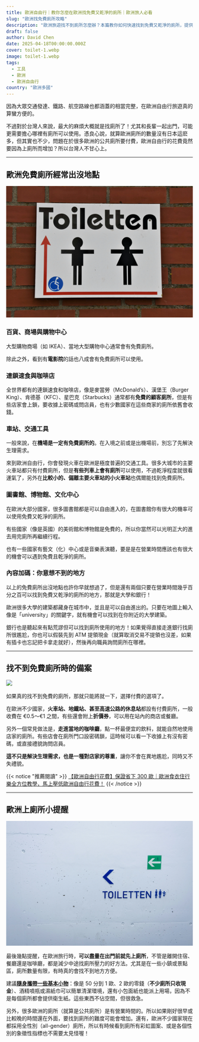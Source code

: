 ```yaml
---
title: 歐洲自由行｜教你怎麼在歐洲找免費又乾淨的廁所｜歐洲旅人必看  
slug: "歐洲找免費廁所攻略"
description: "歐洲旅遊找不到廁所怎麼辦？本篇教你如何快速找到免費又乾淨的廁所，提供你地點攻略與省錢小撇步！"
draft: false
author: David Chen
date: 2025-04-18T00:00:00.000Z
cover: toilet-1.webp
image: toilet-1.webp
tags:
  - 工具
  - 歐洲
  - 歐洲自由行
country: "歐洲多國"
---
```


因為大眾交通發達、鐵路、航空路線也都涵蓋的相當完整，在歐洲自由行旅遊真的算蠻方便的。

不過對於台灣人來說，最大的麻煩大概就是找廁所了！尤其和長輩一起出門，可能更需要擔心哪裡有廁所可以使用。憑良心說，就算歐洲廁所的數量沒有日本這麽多，但其實也不少，問題在於很多歐洲的公共廁所要付費，歐洲自由行的花費竟然要因為上廁所而增加？所以台灣人不甘心上。

---

## 歐洲免費廁所經常出沒地點

![](toilet-3.webp)

### 百貨、商場與購物中心

大型購物商場（如 IKEA）、當地大型購物中心通常會有免費廁所。

除此之外，看到有**電影院**的話也八成會有免費廁所可以使用。

### 連鎖速食與咖啡店

全世界都有的連鎖速食和咖啡店，像是麥當勞（McDonald’s）、漢堡王（Burger King）、肯德基（KFC）、星巴克（Starbucks）通常都有**免費的顧客廁所**，但是有些店家會上鎖，要收據上密碼或問店員，也有少數國家在這些商家的廁所依舊會收錢。

### 車站、交通工具

一般來說，在**機場是一定有免費廁所的**。在入境之前或是出機場前，別忘了先解決生理需求。

來到歐洲自由行，你會發現火車在歐洲是極度普遍的交通工具。很多大城市的主要火車站都只有付費廁所，但是**有些列車上會有廁所**可以使用，不過乾淨程度就很看運氣了，另外在**比較小的、偏離主要火車站的小火車站**也偶爾能找到免費廁所。

###  圖書館、博物館、文化中心

在歐洲大部分國家，很多圖書館都是可以自由進入的，在圖書館你有很大的機率可以使用免費又乾淨的廁所。

有些國家（像是英國）的美術館和博物館是免費的，所以你當然可以光明正大的進去用完廁所再繼續行程。

也有一些國家有藝文（化）中心或是音樂表演聽，要是是在營業時間應該也有很大的機會可以遇到免費且乾淨的廁所。

### 內容加碼：你意想不到的地方

以上的免費廁所出沒地點也許你早就想過了，但是還有兩個只要在營業時間幾乎百分之百可以找到免費又乾淨的廁所的地方，那就是大學和銀行！

歐洲很多大學的建築都藏身在城市中，並且是可以自由進出的。只要在地圖上輸入像是「university」的關鍵字，就有機會可以找到在你附近的大學建築。

銀行也是聽起來有點荒謬但可以找到廁所使用的地方！如果覺得直接走進銀行找廁所很尷尬，你也可以假裝先到 ATM 提領現金（就算取消交易不提領也沒差，如果有插卡也忘記把卡拿走就好），然後再向職員詢問廁所在哪裡。

---

## 找不到免費廁所時的備案

![](toilet-4.webp)

如果真的找不到免費的廁所，那就只能將就一下，選擇付費的選項了。

在歐洲不少國家，**火車站、地鐵站、甚至高速公路的休息站**都設有付費廁所，一般收費在 €0.5～€1 之間，有些還會附上**折價券**，可以用在站內的商店或餐廳。

另外一個常見做法是，**走進當地的咖啡廳**，點一杯最便宜的飲料，就能自然地使用店家的廁所。有些店會在廁所門口設密碼鎖，這時候可以看一下收據上有沒有密碼，或直接禮貌詢問店員。

**這不只是解決生理需求，也是一種對店家的尊重**，讓你不會在異地尷尬，同時又不失禮貌。

{{< notice "推薦閱讀" >}}
[【歐洲自由行花費】保證省下 300 歐｜歐洲食衣住行樂全方位教學，馬上壓低歐洲自由行花費！](/posts/歐洲自由行花費省錢攻略)
{{< /notice >}}

---

## 歐洲上廁所小提醒

![](toilet-2.webp)

最後幾點提醒，在歐洲旅行時，**可以盡量在出門前就先上廁所**，不管是離開住宿、餐廳還是咖啡廳，都是減少中途找廁所壓力的好方法。尤其是在一些小鎮或景點區，廁所數量有限，有時真的會找不到地方方便。

建議[**隨身攜帶一些基本小物**](/posts/出國行李打包/)：像是 50 分到 1 歐、2 歐的零錢（**不少廁所只收現金**）、酒精噴瓶或濕紙巾可以簡單清潔環境，還有小包面紙也能派上用場，因為不是每個廁所都會提供衛生紙。這些東西不佔空間，但很救急。

另外，很多歐洲的廁所（就算是公共廁所）是有營業時間的。所以如果剛好很早或比較晚的時間還在外面，要找到廁所的難度可能會增加。還有，歐洲不少國家現在都採用全性別（all-gender）廁所，所以有時候看到廁所有彩虹圖案、或是各個性別的象徵性指標也不需要太見怪喔！
